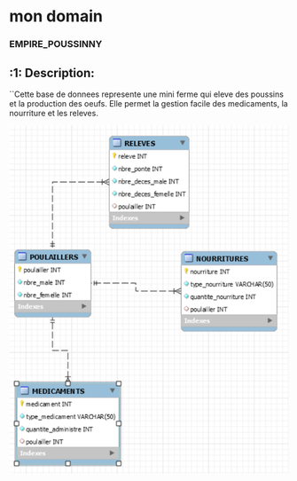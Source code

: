 # mon domain

### EMPIRE_POUSSINNY

## :1: Description:
``Cette base de donnees represente une mini ferme qui eleve des poussins et la production des oeufs. Elle permet la gestion facile des medicaments, la nourriture et les releves.  


<img src="image/empire.png" width="" height=""></img>
